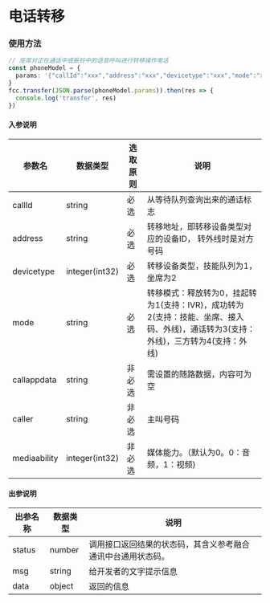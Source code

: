 # 电话转移


### 使用方法
```typescript
// 座席对正在通话中或振铃中的语音呼叫进行转移操作电话
const phoneModel = {
  params: '{"callId":"xxx","address":"xxx","devicetype":"xxx","mode":"xxx"}'
}
fcc.transfer(JSON.parse(phoneModel.params)).then(res => {
  console.log('transfer', res)
})
```
<!-- **入参说明** -->
#### 入参说明

| **参数名** | **数据类型** | **选取原则** |**说明** |
| ---------- | ------------ | ------------ | ------------------ |
| callId      | string       | 必选         | 从等待队列查询出来的通话标志 |
| address      | string       | 必选         | 转移地址，即转移设备类型对应的设备ID， 转外线时是对方号码 |
| devicetype      | integer(int32)       | 必选         | 转移设备类型，技能队列为1，坐席为2 |
| mode      | string       | 必选         | 转移模式：释放转为0，挂起转为1(支持：IVR)，成功转为2(支持：技能、坐席、接入码、外线)，通话转为3(支持：外线)，三方转为4(支持：外线) |
| callappdata      | string       | 非必选         | 需设置的随路数据，内容可为空 |
| caller      | string       | 非必选         | 主叫号码 |
| mediaability      | integer(int32)       | 非必选         | 媒体能力。（默认为0。0：音频，1：视频) |


#### 出参说明

| **出参名称** | **数据类型** | **说明**                         |
| -------- | -------- | ------------------------------ |
| status   | number   | 调用接口返回结果的状态码，其含义参考融合通讯中台通用状态码。 |
| msg      | string   | 给开发者的文字提示信息                    |
| data     | object   | 返回的信息                          |

